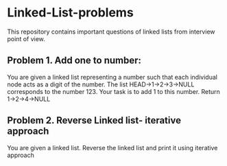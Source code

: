 # Linked-List-problems

This repository contains important questions of linked lists from interview point of view.

## Problem 1. Add one to number:
You are given a linked list representing a number such that each individual node acts as a digit of the number. The list HEAD->1->2->3->NULL corresponds to the number 123. Your task is to add 1 to this number. Return 1->2->4->NULL

## Problem 2. Reverse Linked list- iterative approach
You are given a linked list. Reverse the linked list and print it using iterative approach
